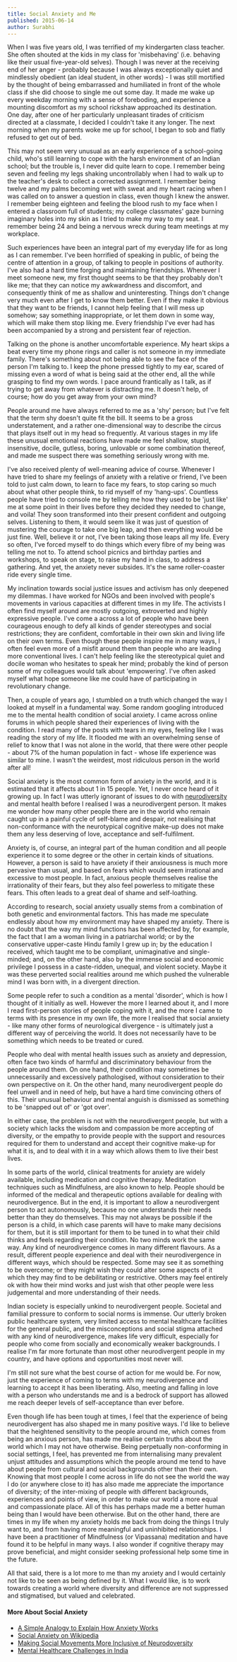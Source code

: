 ```yaml
---
title: Social Anxiety and Me
published: 2015-06-14
author: Surabhi
---
```


When I was five years old, I was terrified of my kindergarten class teacher. She often shouted at the kids in my class for 'misbehaving' (i.e. behaving like their usual five-year-old selves). Though I was never at the receiving end of her anger - probably because I was always exceptionally quiet and mindlessly obedient (an ideal student, in other words) - I was still mortified by the thought of being embarrassed and humiliated in front of the whole class if she did choose to single me out some day. It made me wake up every weekday morning with a sense of foreboding, and experience a mounting discomfort as my school rickshaw approached its destination. One day, after one of her particularly unpleasant tirades of criticism directed at a classmate, I decided I couldn't take it any longer. The next morning when my parents woke me up for school, I began to sob and flatly refused to get out of bed.

This may not seem very unusual as an early experience of a school-going child, who's still learning to cope with the harsh environment of an Indian school; but the trouble is, I never did quite learn to cope. I remember being seven and feeling my legs shaking uncontrollably when I had to walk up to the teacher's desk to collect a corrected assignment.  I remember being twelve and my palms becoming wet with sweat and my heart racing when I was called on to answer a question in class, even though I knew the answer. I remember being eighteen and feeling the blood rush to my face when I entered a classroom full of students; my college classmates' gaze burning imaginary holes into my skin as I tried to make my way to my seat. I remember being 24 and being a nervous wreck during team meetings at my workplace.

Such experiences have been an integral part of my everyday life for as long as I can remember. I've been horrified of speaking in public, of being the centre of attention in a group, of talking to people in positions of authority. I've also had a hard time forging and maintaining friendships. Whenever I meet someone new, my first thought seems to be that they probably don't like me; that they can notice my awkwardness and discomfort, and consequently think of me as shallow and uninteresting. Things don't change very much even after I get to know them better. Even if they make it obvious that they want to be friends, I cannot help feeling that I will mess up somehow; say something inappropriate, or let them down in some way, which will make them stop liking me. Every friendship I've ever had has been accompanied by a strong and persistent fear of rejection.

Talking on the phone is another uncomfortable experience. My heart skips a beat every time my phone rings and caller is not someone in my immediate family. There's something about not being able to see the face of the person I'm talking to. I keep the phone pressed tightly to my ear, scared of missing even a word of what is being said at the other end, all the while grasping to find my own words. I pace around frantically as I talk, as if trying to get away from whatever is distracting me. It doesn't help, of course; how do you get away from your own mind?

People around me have always referred to me as a 'shy' person; but I've felt that the term shy doesn't quite fit the bill. It seems to be a gross understatement, and a rather one-dimensional way to describe the circus that plays itself out in my head so frequently. At various stages in my life these unusual emotional reactions have made me feel shallow, stupid, insensitive, docile, gutless, boring, unlovable or some combination thereof, and made me suspect there was something seriously wrong with me.

I've also received plenty of well-meaning advice of course. Whenever I have tried to share my feelings of anxiety with a relative or friend, I've been told to just calm down, to learn to face my fears, to stop caring so much about what other people think, to rid myself of my 'hang-ups'. Countless people have tried to console me by telling me how they used to be 'just like' me at some point in their lives before they decided they needed to change, and voila! They soon transformed into their present confident and outgoing selves. Listening to them, it would seem like it was just of question of mustering the courage to take one big leap, and then everything would be just fine. Well, believe it or not, I've been taking those leaps all my life. Every so often, I've forced myself to do things which every fibre of my being was telling me not to. To attend school picnics and birthday parties and workshops, to speak on stage, to raise my hand in class, to address a gathering. And yet, the anxiety never subsides. It's the same roller-coaster ride every single time.

My inclination towards social justice issues and activism has only deepened my dilemmas. I have worked for NGOs and been involved with people's movements in various capacities at different times in my life. The activists I often find myself around are mostly outgoing, extroverted and highly expressive people. I've come a across a lot of people who have been courageous enough to defy all kinds of gender stereotypes and social restrictions; they are confident, comfortable in their own skin and living life on their own terms. Even though these people inspire me in many ways, I often feel even more of a misfit around them than people who are leading more conventional lives. I can't help feeling like the stereotypical quiet and docile woman who hesitates to speak her mind; probably the kind of person some of my colleagues would talk about 'empowering'. I've often asked myself what hope someone like me could have of participating in revolutionary change.

Then, a couple of years ago, I stumbled on a truth which changed the way I looked at myself in a fundamental way. Some random googling introduced me to the mental health condition of social anxiety. I came across online forums in which people shared their experiences of living with the condition. I read many of the posts with tears in my eyes, feeling like I was reading the story of my life. It flooded me with an overwhelming sense of relief to know that I was not alone in the world, that there were other people - about 7% of the human population in fact - whose life experience was similar to mine. I wasn't the weirdest, most ridiculous person in the world after all!

Social anxiety is the most common form of anxiety in the world, and it is estimated that it affects about 1 in 15 people. Yet, I never once heard of it growing up. In fact I was utterly ignorant of issues to do with [neurodiversity] and mental health before I realised I was a neurodivergent person. It makes me wonder how many other people there are in the world who remain caught up in a painful cycle of self-blame and despair, not realising that non-conformance with the neurotypical cognitive make-up does not make them any less deserving of love, acceptance and self-fulfilment.

[neurodiversity]:http://neurocosmopolitanism.com/neurodiversity-some-basic-terms-definitions/

Anxiety is, of course, an integral part of the human condition and all people experience it to some degree or the other in certain kinds of situations. However, a person is said to have anxiety if their anxiousness is much more pervasive than usual, and based on fears which would seem irrational and excessive to most people. In fact, anxious people themselves realise the irrationality of their fears, but they also feel powerless to mitigate these fears. This often leads to a great deal of shame and self-loathing.

According to research, social anxiety usually stems from a combination of both genetic and environmental factors. This has made me speculate endlessly about how my environment may have shaped my anxiety. There is no doubt that the way my mind functions has been affected by, for example, the fact that I am a woman living in a patriarchal world; or by the conservative upper-caste Hindu family I grew up in; by the education I received, which taught me to be compliant, unimaginative and single-minded; and, on the other hand, also by the immense social and economic privilege I possess in a caste-ridden, unequal, and violent society. Maybe it was these perverted social realities around me which pushed the vulnerable mind I was born with, in a divergent direction.

Some people refer to such a condition as a mental 'disorder', which is how I thought of it initially as well. However the more I learned about it, and I more I read first-person stories of people coping with it, and the more I came to terms with its presence in my own life, the more I realised that social anxiety - like many other forms of neurological divergence - is ultimately just a different way of perceiving the world. It does not necessarily have to be something which needs to be treated or cured.

People who deal with mental health issues such as anxiety and depression, often face two kinds of harmful and discriminatory behaviour from the people around them. On one hand, their condition may sometimes be unnecessarily and excessively pathologised, without consideration to their own perspective on it. On the other hand, many neurodivergent people do feel unwell and in need of help, but have a hard time convincing others of this. Their unusual behaviour and mental anguish is dismissed as something to be 'snapped out of' or 'got over'.

In either case, the problem is not with the neurodivergent people, but with a society which lacks the wisdom and compassion be more accepting of diversity, or the empathy to provide people with the support and resources required for them to understand and accept their cognitive make-up for what it is, and to deal with it in a way which allows them to live their best lives.

In some parts of the world, clinical treatments for anxiety are widely available, including medication and cognitive therapy. Meditation techniques such as Mindfulness, are also known to help. People should be informed of the medical and therapeutic options available for dealing with neurodivergence. But in the end, it is important to allow a neurodivergent person to act autonomously, because no one understands their needs better than they do themselves. This may not always be possible if the person is a child, in which case parents will have to make many decisions for them, but it is still important for them to be tuned in to what their child thinks and feels regarding their condition. No two minds work the same way. Any kind of neurodivergence comes in many different flavours. As a result, different people experience and deal with their neurodivergence in different ways, which should be respected. Some may see it as something to be overcome; or they might wish they could alter some aspects of it which they may find to be debilitating or restrictive. Others may feel entirely ok with how their mind works and just wish that other people were less judgemental and more understanding of their needs.

Indian society is especially unkind to neurodivergent people. Societal and familial pressure to conform to social norms is immense. Our utterly broken public healthcare system, very limited access to mental healthcare facilities for the general public, and the misconceptions and social stigma attached with any kind of neurodivergence, makes life very difficult, especially for people who come from socially and economically weaker backgrounds. I realise I'm far more fortunate than most other neurodivergent people in my country, and have options and opportunities most never will.

I'm still not sure what the best course of action for me would be. For now, just the experience of coming to terms with my neurodivergence and learning to accept it has been liberating. Also, meeting and falling in love with a person who understands me and is a bedrock of support has allowed me reach deeper levels of self-acceptance than ever before.

Even though life has been tough at times, I feel that the experience of being neurodivergent has also shaped me in many positive ways. I'd like to believe that the heightened sensitivity to the people around me, which comes from being an anxious person, has made me realise certain truths about the world which I may not have otherwise. Being perpetually non-conforming in social settings, I feel, has prevented me from internalising many prevalent unjust attitudes and assumptions which the people around me tend to have about people from cultural and social backgrounds other than their own. Knowing that most people I come across in life do not see the world the way I do (or anywhere close to it) has also made me appreciate the importance of diversity; of the inter-mixing of people with different backgrounds, experiences and points of view, in order to make our world a more equal and compassionate place. All of this has perhaps made me a better human being than I would have been otherwise. But on the other hand, there are times in my life when my anxiety holds me back from doing the things I truly want to, and from having more meaningful and uninhibited relationships. I have been a practitioner of Mindfulness (or Vipassana) meditation and have found it to be helpful in many ways. I also wonder if cognitive therapy may prove beneficial, and might consider seeking professional help some time in the future.

All that said, there is a lot more to me than my anxiety and I would certainly not like to be seen as being defined by it. What I would like, is to work towards creating a world where diversity and difference are not suppressed and stigmatised, but valued and celebrated.

#### More About Social Anxiety

* [A Simple Analogy to Explain How Anxiety Works](http://snapdraws.tumblr.com/post/50082858616/apologies-for-the-terrible-image-quality-im)
* [Social Anxiety on Wikipedia](https://en.wikipedia.org/wiki/Social_anxiety_disorder)
* [Making Social Movements More Inclusive of Neurodoversity](http://everydayfeminism.com/2015/06/neurodiversity-social-justice/)
* [Mental Healthcare Challenges in India](http://www.theguardian.com/global-development/2014/dec/29/india-mental-healthcare-challenges)
